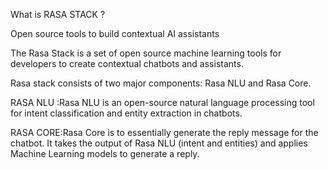 What is RASA STACK ?

Open source tools to build contextual AI assistants

The Rasa Stack is a set of open source machine learning tools for 
 developers to create contextual chatbots and assistants.

Rasa stack consists of two major components: Rasa NLU and Rasa Core.

RASA NLU :Rasa NLU is an open-source natural language processing tool for intent classification and entity extraction in chatbots.

RASA CORE:Rasa Core is to essentially generate the reply message for the chatbot. It takes the output of Rasa NLU (intent and entities) and applies Machine Learning models to generate a reply.
